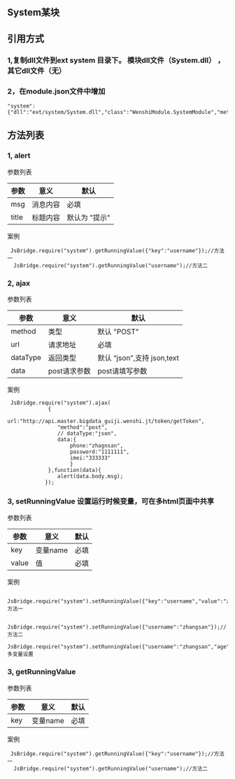 ## System某块

## 引用方式

### 1,复制dll文件到ext system 目录下。 模块dll文件（System.dll） ，其它dll文件（无）

### 2，在module.json文件中增加

```
"system":{"dll":"ext/system/System.dll","class":"WenshiModule.SystemModule","methods":"alert,ajax,setRunningValue,getRunningValue"}

```

## 方法列表

### 1, alert

参数列表


参数|意义|默认
---|---|---
msg|消息内容|必填
title|标题内容| 默认为 "提示"

案例

```
 JsBridge.require("system").getRunningValue({"key":"username"});//方法一
  JsBridge.require("system").getRunningValue("username");//方法二
```
### 2, ajax

参数列表


参数|意义|默认
---|---|---
method|类型|默认 "POST"
url|请求地址| 必填
dataType|返回类型| 默认 “json”,支持 json,text
data|post请求参数|post请填写参数

案例

```
 JsBridge.require("system").ajax(
			 {
				url:"http://api.master.bigdata_guiji.wenshi.jt/token/getToken",
				"method":"post",
				// dataType:"json",
				data:{
					phone:"zhagnsan",
					password:"1111111",
					imei:"333333"
					}
			 },function(data){
				alert(data.body.msg);
			});
```

### 3, setRunningValue  设置运行时候变量，可在多html页面中共享

参数列表


参数|意义|默认
---|---|---
key|变量name| 必填
value|值| 必填
 

案例

```
 JsBridge.require("system").setRunningValue({"key":"username","value":"zhangsan"});//方法一
 
 JsBridge.require("system").setRunningValue({"username":"zhangsan"});//方法二
 JsBridge.require("system").setRunningValue({"username":"zhangsan","age":"18"});//多变量设置
```

### 3, getRunningValue   

参数列表


参数|意义|默认
---|---|---
key|变量name| 必填
 
 

案例

```
 JsBridge.require("system").getRunningValue({"key":"username"});//方法一
  JsBridge.require("system").getRunningValue("username");//方法二
```